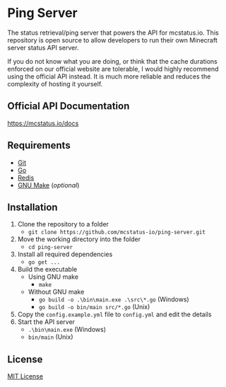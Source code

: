 # Ping Server
The status retrieval/ping server that powers the API for mcstatus.io. This repository is open source to allow developers to run their own Minecraft server status API server.

If you do not know what you are doing, or think that the cache durations enforced on our official website are tolerable, I would highly recommend using the official API instead. It is much more reliable and reduces the complexity of hosting it yourself.

## Official API Documentation

https://mcstatus.io/docs

## Requirements

- [Git](https://git-scm.com/)
- [Go](https://go.dev/)
- [Redis](https://redis.io/)
- [GNU Make](https://www.gnu.org/software/make/) (*optional*)

## Installation

1. Clone the repository to a folder
    - `git clone https://github.com/mcstatus-io/ping-server.git`
2. Move the working directory into the folder
    - `cd ping-server`
3. Install all required dependencies
    - `go get ...`
4. Build the executable
    - Using GNU make
        - `make`
    - Without GNU make
        - `go build -o .\bin\main.exe .\src\*.go` (Windows)
        - `go build -o bin/main src/*.go` (Unix)
5. Copy the `config.example.yml` file to `config.yml` and edit the details
6. Start the API server
    - `.\bin\main.exe` (Windows)
    - `bin/main` (Unix)

## License

[MIT License](https://github.com/mcstatus-io/ping-server/blob/main/LICENSE)